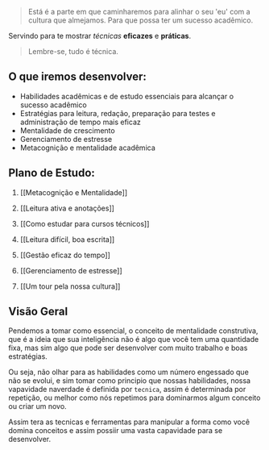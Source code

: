 > Está é a parte em que caminharemos para alinhar o seu 'eu' com a cultura que almejamos. Para que possa ter um sucesso acadêmico.

Servindo para te mostrar *técnicas* **eficazes** e **práticas**.

> Lembre-se, tudo é técnica.

## O que iremos desenvolver:

- Habilidades acadêmicas e de estudo essenciais para alcançar o sucesso acadêmico
- Estratégias para leitura, redação, preparação para testes e administração de tempo mais eficaz
- Mentalidade de crescimento
- Gerenciamento de estresse
- Metacognição e mentalidade acadêmica

## Plano de Estudo:

1. [[Metacognição e Mentalidade]] 

3. [[Leitura ativa e anotações]]

4. [[Como estudar para cursos técnicos]]

5. [[Leitura difícil, boa escrita]]

6. [[Gestão eficaz do tempo]]

7. [[Gerenciamento de estresse]]

8. [[Um tour pela nossa cultura]]

## Visão Geral

Pendemos a tomar como essencial, o conceito de mentalidade construtiva, que é a ideia que sua inteligência não é algo que você tem uma quantidade fixa, mas sim algo que pode ser desenvolver com muito trabalho e boas estratégias.

Ou seja, não olhar para as habilidades como um número engessado que não se evolui, e sim tomar como principio que nossas habilidades, nossa vapavidade naverdade é definida por `tecnica`, assim é determinada por repetição, ou melhor como nós repetimos para dominarmos algum conceito ou criar um novo.

Assim tera as tecnicas e ferramentas para manipular a forma como você domina conceitos e assim possiir uma vasta capavidade para se desenvolver.